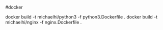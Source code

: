 #docker

docker build -t michaelhi/python3 -f python3.Dockerfile .
docker build -t michaelhi/nginx -f nginx.Dockerfile .
